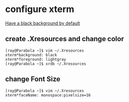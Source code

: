 configure xterm
===============
[Have a black background by default](https://makandracards.com/makandra/8057-xterm-have-a-black-background-by-default)

create .Xresources and change color
-------------------

	[ray@Parabola ~]$ vim ~/.Xresources
	xterm*background: black
	xterm*foreground: lightgray
	[ray@Parabola ~]$ xrdb ~/.Xresources
   
change Font Size
-------------------

	[ray@Parabola ~]$ vim ~/.Xresources
	xterm*faceName: monospace:pixelsize=16
   
   
